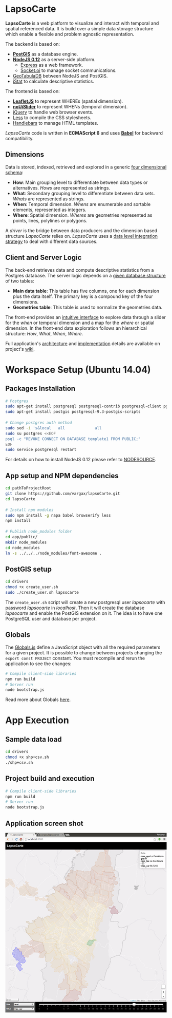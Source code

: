 # LapsoCarte

**LapsoCarte** is a web platform to visualize and interact with temporal and spatial referenced data. It is build over a simple data storage structure which enable a flexible and problem agnostic representation.

The backend is based on:
- [**PostGIS**](http://postgis.net/) as a database engine.
- [**NodeJS 0.12**](https://nodejs.org/en/) as a server-side platform.
  - [Express](http://expressjs.com/) as a web framework.
  - [Socket.oi](http://socket.io/) to manage socket communications.
- [GeoTabulaDB](https://github.com/tabulaco/geotabuladb) between NodeJS and PostGIS.
- [jStat](https://github.com/jstat/jstat) to calculate descriptive statistics.

The frontend is based on:
- [**LeafletJS**](http://leafletjs.com/) to represent WHEREs (spatial dimension).
- [**noUiSlider**](http://refreshless.com/nouislider/) to represent WHENs (temporal dimension).
- [jQuery](https://jquery.com/) to handle web browser events.
- [Less](http://lesscss.org/) to compile the CSS stylesheets.
- [Handlebars](http://handlebarsjs.com/) to manage HTML templates.

*LapsoCarte* code is written in **ECMAScript 6** and uses [**Babel**](https://babeljs.io/) for backward compatibility.

## Dimensions
Data is stored, indexed, retrieved and explored in a generic [four dimensional schema](https://github.com/vargax/lapsocarte/wiki/LapsoCarte#dimensions):

- **How**: Main grouping level to differentiate between data types or alternatives. *Hows* are represented as strings.
- **What**: Secondary grouping level to differentiate between data sets. *Whats* are represented as strings.
- **When**: Temporal dimension. *Whens* are enumerable and sortable elements, represented as integers.
- **Where**: Spatial dimension. *Wheres* are geometries represented as points, lines, polylines or polygons.

A *driver* is the bridge between data producers and the dimension based structure *LapsoCarte* relies on. *LapsoCarte* uses a [data level integration strategy](https://github.com/vargax/lapsocarte/wiki/LapsoCarte#drivers) to deal with different data sources.

## Client and Server Logic
The back-end retrieves data and compute descriptive statistics from a Postgres database. The server logic depends on a [given database structure](https://github.com/vargax/lapsocarte/wiki/LapsoCarte#server-side-data-model) of two tables:
 - **Main data table**: This table has five columns, one for each dimension plus the data itself. The primary key is a compound key of the four dimensions.
 - **Geometries table**: This table is used to normalize the geometries data.

The front-end provides an [intuitive interface](https://github.com/vargax/lapsocarte/wiki/LapsoCarte#graphical-interface) to explore data through a slider for the *when* or temporal dimension and a map for the *where* or spatial dimension. In the front-end data exploration follows an hierarchical structure: *How*, *What*, *When*, *Where*.

Full application's [architecture](https://github.com/vargax/lapsocarte/wiki/LapsoCarte#architecture) and [implementation](https://github.com/vargax/lapsocarte/wiki/LapsoCarte#putting-it-all-together) details are available on project's [wiki](https://github.com/vargax/lapsocarte/wiki).

# Workspace Setup (Ubuntu 14.04)
## Packages Installation
```bash
# Postgres
sudo apt-get install postgresql postgresql-contrib postgresql-client pgadmin3
sudo apt-get install postgis postgresql-9.3-postgis-scripts

# Change postgres auth method
sudo sed -i 's&local   all             all                                     peer&local   all             all                                     md5&g' /etc/postgresql/9.3/main/pg_hba.conf
sudo su postgres <<EOF
psql -c "REVOKE CONNECT ON DATABASE template1 FROM PUBLIC;"
EOF
sudo service postgresql restart
```
For details on how to install NodeJS 0.12 please refer to [NODESOURCE](https://nodesource.com/blog/nodejs-v012-iojs-and-the-nodesource-linux-repositories).

## App setup and NPM dependencies
```bash
cd pathToProjectRoot
git clone https://github.com/vargax/lapsoCarte.git
cd lapsoCarte

# Install npm modules
sudo npm install -g napa babel browserify less
npm install

# Publish node_modules folder
cd app/public/
mkdir node_modules
cd node_modules
ln -s ../../../node_modules/font-awesome .
```

## PostGIS setup
```bash
cd drivers
chmod +x create_user.sh
sudo ./create_user.sh lapsocarte
```
The `create_user.sh` script will create a new postgresql user *lapsocarte* with password *lapsocarte* in *localhost*. Then it will create the database *lapsocarte* and enable the PostGIS extension on it.
The idea is to have one PostgreSQL user and database per project.

## Globals
The [Globals.js](Globals.js) define a JavaScript object with all the required parameters for a given project. It is possible to change between projects changing the `export const PROJECT` constant.
  You must recompile and rerun the application to see the changes:
  ```bash
  # Compile client-side libraries
  npm run build
  # Server run
  node bootstrap.js
  ```

Read more about Globals [here](https://github.com/vargax/lapsocarte/wiki/LapsoCarte#shared-global-objects).

# App Execution
## Sample data load
```bash
cd drivers
chmod +x shp+csv.sh
./shp+csv.sh
```
## Project build and execution
```bash
# Compile client-side libraries
npm run build
# Server run
node bootstrap.js
```

## Application screen shot

![screenshot](doc/proto.png)